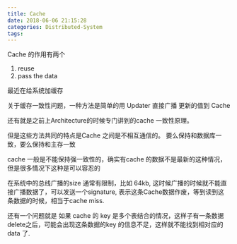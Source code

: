 ```yaml
---
title: Cache
date: 2018-06-06 21:15:28
categories: Distributed-System
tags:
---
```


Cache 的作用有两个

1. reuse
2. pass the data


最近在给系统加缓存

关于缓存一致性问题，一种方法是简单的用 Updater 直接广播 更新的值到 Cache

还有就是之前上Architecture的时候专门讲到的cache 一致性原理。

但是这些方法共同的特点是Cache 之间是不相互通信的。 要么保持和数据库一致，要么保持和主存一致

cache 一般是不能保持强一致性的，确实有cache 的数据不是最新的这种情况，但是很多情况下这种是可以容忍的


在系统中的总线广播的size 通常有限制，比如 64kb, 这时候广播的时候就不能直接广播数据了，可以发送一个signature, 表示这条Cache数据作废，等到读到这条数据的时候，相当于cache miss.


还有一个问题就是 如果 cache 的 key 是多个表结合的情况，这样子有一条数据delete之后，可能会出现这条数据的key 的信息不足，这样就不能找到相对应的 data 了.
